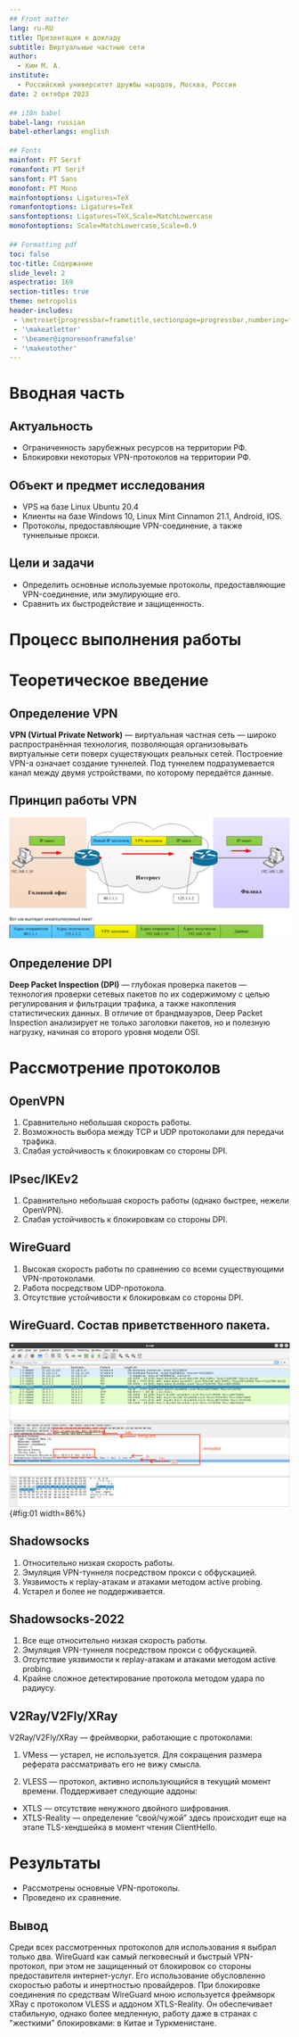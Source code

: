 ```yaml
---
## Front matter
lang: ru-RU
title: Презентация к докладу
subtitle: Виртуальные частные сети
author:
  - Ким М. А.
institute:
  - Российский университет дружбы народов, Москва, Россия
date: 2 октября 2023

## i18n babel
babel-lang: russian
babel-otherlangs: english

## Fonts
mainfont: PT Serif
romanfont: PT Serif
sansfont: PT Sans
monofont: PT Mono
mainfontoptions: Ligatures=TeX
romanfontoptions: Ligatures=TeX
sansfontoptions: Ligatures=TeX,Scale=MatchLowercase
monofontoptions: Scale=MatchLowercase,Scale=0.9

## Formatting pdf
toc: false
toc-title: Содержание
slide_level: 2
aspectratio: 169
section-titles: true
theme: metropolis
header-includes:
 - \metroset{progressbar=frametitle,sectionpage=progressbar,numbering=fraction}
 - '\makeatletter'
 - '\beamer@ignorenonframefalse'
 - '\makeatother'
---
```


# Вводная часть

## Актуальность

- Ограниченность зарубежных ресурсов на территории РФ.
- Блокировки некоторых VPN-протоколов на территории РФ.

## Объект и предмет исследования

- VPS на базе Linux Ubuntu 20.4
- Клиенты на базе Windows 10, Linux Mint Cinnamon 21.1, Android, IOS.
- Протоколы, предоставляющие VPN-соединение, а также туннельные прокси.

## Цели и задачи

- Определить основные используемые протоколы, предоставляющие VPN-соединение, или эмулирующие его.
- Сравнить их быстродействие и защищенность.

# Процесс выполнения работы

# Теоретическое введение
## Определение VPN

**VPN (Virtual Private Network)** — виртуальная частная сеть — широко распространённая технология, позволяющая организовывать виртуальные сети поверх существующих реальных сетей. Построение VPN-а означает создание туннелей. Под туннелем подразумевается канал между двумя устройствами, по которому передаётся данные. 

## Принцип работы VPN

![Пересылка пакета при установленном VPN-соединении](image/Screenshot_1.png)

## Определение DPI

**Deep Packet Inspection (DPI)** — глубокая проверка пакетов — технология проверки сетевых пакетов по их содержимому с целью регулирования и фильтрации трафика, а также накопления статистических данных. В отличие от брандмауэров, Deep Packet Inspection анализирует не только заголовки пакетов, но и полезную нагрузку, начиная со второго уровня модели OSI.

# Рассмотрение протоколов
## OpenVPN

1. Сравнительно небольшая скорость работы.
2. Возможность выбора между TCP и UDP протоколами для передачи трафика.
3. Слабая устойчивость к блокировкам со стороны DPI.

## IPsec/IKEv2

1. Сравнительно небольшая скорость работы (однако быстрее, нежели OpenVPN).
2. Слабая устойчивость к блокировкам со стороны DPI.

## WireGuard

1. Высокая скорость работы по сравнению со всеми существующими VPN-протоколами.
2. Работа посредством UDP-протокола.
3. Отсутствие устойчивости к блокировкам со стороны DPI.

## WireGuard. Состав приветственного пакета.

![Состав handshake-пакета WireGuard](image/Screenshot_2.png){#fig:01 width=86%}

## Shadowsocks

1. Относительно низкая скорость работы.
2. Эмуляция VPN-туннеля посредством прокси с обфускацией.
3. Уязвимость к replay-атакам и атаками методом active probing.
4. Устарел и более не поддерживается.

## Shadowsocks-2022

1. Все еще относительно низкая скорость работы.
2. Эмуляция VPN-туннеля посредством прокси с обфускацией.
3. Отсутствие уязвимости к replay-атакам и атаками методом active probing.
4. Крайне сложное детектирование протокола методом удара по радиусу.

## V2Ray/V2Fly/XRay

V2Ray/V2Fly/XRay — фреймворки, работающие с протоколами:

1. VMess — устарел, не используется. Для сокращения размера реферата рассматривать его не вижу смысла.

2. VLESS — протокол, активно использующийся в текущий момент времени. Поддерживает следующие аддоны:

  - XTLS — отсутствие ненужного двойного шифрования.
  - XTLS-Reality — определение “свой/чужой” здесь происходит еще на этапе TLS-хендшейка в момент чтения ClientHello.

# Результаты

- Рассмотрены основные VPN-протоколы.
- Проведено их сравнение.

## Вывод

Среди всех рассмотренных протоколов для использования я выбрал только два. WireGuard как самый легковесный и быстрый VPN-протокол, при этом не защищенный от блокировок со стороны предоставителя интернет-услуг. Его использование обусловленно скоростью работы и инертностью провайдеров. При блокировке соединения по средствам WireGuard мною используется фреймворк XRay с протоколом VLESS и аддоном XTLS-Reality. Он обеспечивает стабильную, однако более медленную, работу даже в странах с "жесткими" блокировками: в Китае и Туркменистане.
